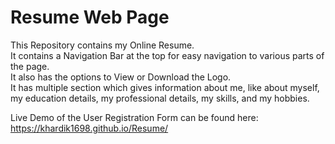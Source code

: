 # Resume Web Page
This Repository contains my Online Resume.\
It contains a Navigation Bar at the top for easy navigation to various parts of the page.\
It also has the options to View or Download the Logo.\
It has multiple section which gives information about me, like about myself, my education details, my professional details, my skills, and my hobbies.

Live Demo of the User Registration Form can be found here:
https://khardik1698.github.io/Resume/
